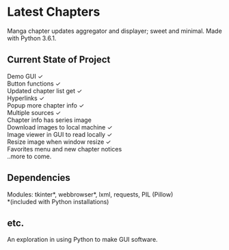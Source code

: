 # Latest Chapters

Manga chapter updates aggregator and displayer; sweet and minimal. Made with Python 3.6.1.

## Current State of Project

Demo GUI ✓  
Button functions ✓  
Updated chapter list get ✓  
Hyperlinks ✓  
Popup more chapter info ✓  
Multiple sources ✓  
Chapter info has series image  
Download images to local machine ✓  
Image viewer in GUI to read locally ✓  
Resize image when window resize ✓  
Favorites menu and new chapter notices  
..more to come.  

## Dependencies

Modules: tkinter*, webbrowser*, lxml, requests, PIL (Pillow)  
*(included with Python installations)

## etc.

An exploration in using Python to make GUI software.
